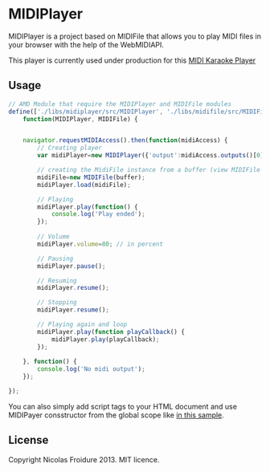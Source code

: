 MIDIPlayer
============

MIDIPlayer is a project based on MIDIFile that allows you to play MIDI files in
 your browser with the help of the WebMIDIAPI.
 
This player is currently used under production for this [MIDI Karaoke Player](http://midiwebkaraoke.com)

Usage
-------------
```js
// AMD Module that require the MIDIPlayer and MIDIFile modules
define(['./libs/midiplayer/src/MIDIPlayer', './libs/midifile/src/MIDIFile'],
	function(MIDIPlayer, MIDIFile) {


	navigator.requestMIDIAccess().then(function(midiAccess) {
		// Creating player
		var midiPlayer=new MIDIPlayer({'output':midiAccess.outputs()[0]});

		// creating the MidiFile instance from a buffer (view MIDIFile README)
		midiFile=new MIDIFile(buffer);
		midiPlayer.load(midiFile);

		// Playing
		midiPlayer.play(function() {
			console.log('Play ended');
		});
		
		// Volume
		midiPlayer.volume=80; // in percent

		// Pausing
		midiPlayer.pause();

		// Resuming
		midiPlayer.resume();

		// Stopping
		midiPlayer.resume();

		// Playing again and loop
		midiPlayer.play(function playCallback() {
			midiPlayer.play(playCallback);
		});
		
	}, function() {
		console.log('No midi output');
	});

});
```

You can also simply add script tags to your HTML document and use MIDIPayer
 consstructor from the global scope like [in this sample]().

License
-------
Copyright Nicolas Froidure 2013. MIT licence.
